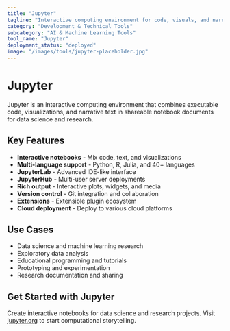 ```yaml
---
title: "Jupyter"
tagline: "Interactive computing environment for code, visuals, and narrative text; used for research and prototyping"
category: "Development & Technical Tools"
subcategory: "AI & Machine Learning Tools"
tool_name: "Jupyter"
deployment_status: "deployed"
image: "/images/tools/jupyter-placeholder.jpg"
---
```


# Jupyter

Jupyter is an interactive computing environment that combines executable code, visualizations, and narrative text in shareable notebook documents for data science and research.

## Key Features

- **Interactive notebooks** - Mix code, text, and visualizations
- **Multi-language support** - Python, R, Julia, and 40+ languages
- **JupyterLab** - Advanced IDE-like interface
- **JupyterHub** - Multi-user server deployments
- **Rich output** - Interactive plots, widgets, and media
- **Version control** - Git integration and collaboration
- **Extensions** - Extensible plugin ecosystem
- **Cloud deployment** - Deploy to various cloud platforms

## Use Cases

- Data science and machine learning research
- Exploratory data analysis
- Educational programming and tutorials
- Prototyping and experimentation
- Research documentation and sharing

## Get Started with Jupyter

Create interactive notebooks for data science and research projects. Visit [jupyter.org](https://jupyter.org) to start computational storytelling.